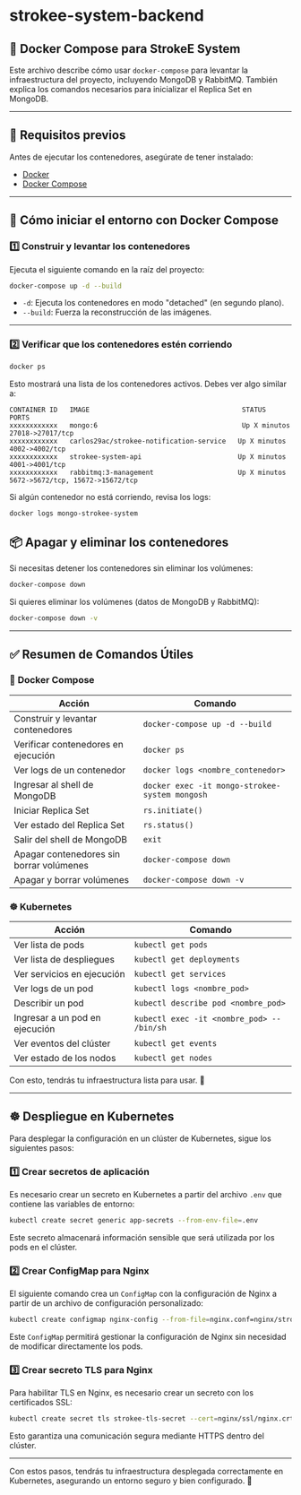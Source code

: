 # strokee-system-backend

## 🐳 **Docker Compose para StrokeE System**

Este archivo describe cómo usar `docker-compose` para levantar la infraestructura del proyecto, incluyendo MongoDB y RabbitMQ. También explica los comandos necesarios para inicializar el Replica Set en MongoDB.

---

## 📌 **Requisitos previos**

Antes de ejecutar los contenedores, asegúrate de tener instalado:
- [Docker](https://www.docker.com/get-started)
- [Docker Compose](https://docs.docker.com/compose/install/)

---

## 🚀 **Cómo iniciar el entorno con Docker Compose**

### 1️⃣ **Construir y levantar los contenedores**
Ejecuta el siguiente comando en la raíz del proyecto:

```bash
docker-compose up -d --build
```

- `-d`: Ejecuta los contenedores en modo "detached" (en segundo plano).
- `--build`: Fuerza la reconstrucción de las imágenes.

---

### 2️⃣ **Verificar que los contenedores estén corriendo**

```bash
docker ps
```

Esto mostrará una lista de los contenedores activos. Debes ver algo similar a:

```plaintext
CONTAINER ID   IMAGE                                      STATUS           PORTS
xxxxxxxxxxxx   mongo:6                                    Up X minutos     27018->27017/tcp
xxxxxxxxxxxx   carlos29ac/strokee-notification-service   Up X minutos     4002->4002/tcp
xxxxxxxxxxxx   strokee-system-api                        Up X minutos     4001->4001/tcp
xxxxxxxxxxxx   rabbitmq:3-management                     Up X minutos     5672->5672/tcp, 15672->15672/tcp
```

Si algún contenedor no está corriendo, revisa los logs:
```bash
docker logs mongo-strokee-system
```

## 📦 **Apagar y eliminar los contenedores**

Si necesitas detener los contenedores sin eliminar los volúmenes:
```bash
docker-compose down
```

Si quieres eliminar los volúmenes (datos de MongoDB y RabbitMQ):
```bash
docker-compose down -v
```

---

## ✅ **Resumen de Comandos Útiles**

### 🐳 **Docker Compose**

| Acción | Comando |
|--------|---------|
| Construir y levantar contenedores | `docker-compose up -d --build` |
| Verificar contenedores en ejecución | `docker ps` |
| Ver logs de un contenedor | `docker logs <nombre_contenedor>` |
| Ingresar al shell de MongoDB | `docker exec -it mongo-strokee-system mongosh` |
| Iniciar Replica Set | `rs.initiate()` |
| Ver estado del Replica Set | `rs.status()` |
| Salir del shell de MongoDB | `exit` |
| Apagar contenedores sin borrar volúmenes | `docker-compose down` |
| Apagar y borrar volúmenes | `docker-compose down -v` |

### ☸️ **Kubernetes**

| Acción | Comando |
|--------|---------|
| Ver lista de pods | `kubectl get pods` |
| Ver lista de despliegues | `kubectl get deployments` |
| Ver servicios en ejecución | `kubectl get services` |
| Ver logs de un pod | `kubectl logs <nombre_pod>` |
| Describir un pod | `kubectl describe pod <nombre_pod>` |
| Ingresar a un pod en ejecución | `kubectl exec -it <nombre_pod> -- /bin/sh` |
| Ver eventos del clúster | `kubectl get events` |
| Ver estado de los nodos | `kubectl get nodes` |

Con esto, tendrás tu infraestructura lista para usar. 🚀

---

## ☸️ **Despliegue en Kubernetes**

Para desplegar la configuración en un clúster de Kubernetes, sigue los siguientes pasos:

### 1️⃣ **Crear secretos de aplicación**
Es necesario crear un secreto en Kubernetes a partir del archivo `.env` que contiene las variables de entorno:

```bash
kubectl create secret generic app-secrets --from-env-file=.env
```

Este secreto almacenará información sensible que será utilizada por los pods en el clúster.

### 2️⃣ **Crear ConfigMap para Nginx**
El siguiente comando crea un `ConfigMap` con la configuración de Nginx a partir de un archivo de configuración personalizado:

```bash
kubectl create configmap nginx-config --from-file=nginx.conf=nginx/strokee.conf
```

Este `ConfigMap` permitirá gestionar la configuración de Nginx sin necesidad de modificar directamente los pods.

### 3️⃣ **Crear secreto TLS para Nginx**
Para habilitar TLS en Nginx, es necesario crear un secreto con los certificados SSL:

```bash
kubectl create secret tls strokee-tls-secret --cert=nginx/ssl/nginx.crt --key=nginx/ssl/nginx.key
```

Esto garantiza una comunicación segura mediante HTTPS dentro del clúster.

---

Con estos pasos, tendrás tu infraestructura desplegada correctamente en Kubernetes, asegurando un entorno seguro y bien configurado. 🚀

